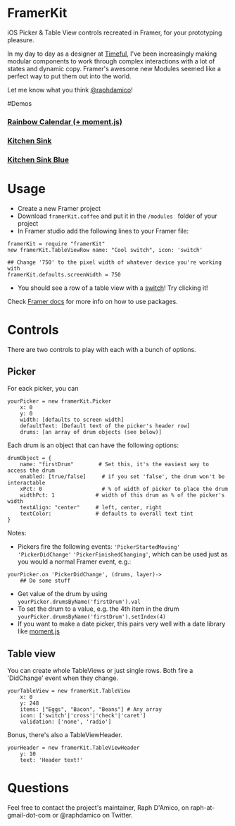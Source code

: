 # FramerKit
iOS Picker & Table View controls recreated in Framer, for your prototyping pleasure. 

In my day to day as a designer at [Timeful](http://timeful.com), I've been increasingly making modular components to work through complex interactions with a lot of states and dynamic copy. Framer's awesome new Modules seemed like a perfect way to put them out into the world.

Let me know what you think [@raphdamico](http://twitter.com/raphdamico)!


#Demos 
### [Rainbow Calendar (+ moment.js)](http://share.framerjs.com/0gxtic1jlq2r/)
### [Kitchen Sink](http://share.framerjs.com/85gpnmpy4f17/)
### [Kitchen Sink Blue](http://share.framerjs.com/eklfnhxmq4ya/)


# Usage
* Create a new Framer project
* Download `framerKit.coffee` and put it in the `/modules ` folder of your project
* In Framer studio add the following lines to your Framer file:

```
framerKit = require "framerKit"
new framerKit.TableViewRow name: "Cool switch", icon: 'switch'

## Change '750' to the pixel width of whatever device you're working with
framerKit.defaults.screenWidth = 750
```
* You should see a row of a table view with a [switch](https://developer.apple.com/library/ios/documentation/UserExperience/Conceptual/UIKitUICatalog/UISwitch.html#//apple_ref/doc/uid/TP40012857-UISwitch)! Try clicking it!

Check [Framer docs](http://framerjs.com/docs/#modules) for more info on how to use packages.

# Controls
There are two controls to play with each with a bunch of options.

## Picker

For eack picker, you can
```
yourPicker = new framerKit.Picker 
	x: 0
	y: 0
    width: [defaults to screen width]
	defaultText: [Default text of the picker's header row]
	drums: [an array of drum objects (see below)]
```
Each drum is an object that can have the following options:
```
drumObject = {
	name: "firstDrum" 		 # Set this, it's the easiest way to access the drum 
	enabled: [true/false]	  # if you set 'false', the drum won't be interactable
	xPct: 0  				  # % of width of picker to place the drum
	widthPct: 1				# width of this drum as % of the picker's width
	textAlign: "center"		# left, center, right
	textColor: 				# defaults to overall text tint	
}
```

Notes:

* Pickers fire the following events: `'PickerStartedMoving'` `'PickerDidChange'` `'PickerFinishedChanging'`, which can be used just as you would a normal Framer event, e.g.:
```
yourPicker.on 'PickerDidChange', (drums, layer)->
	## Do some stuff
```
* Get value of the drum by using `yourPicker.drumsByName('firstDrum').val`
* To set the drum to a value, e.g. the 4th item in the drum `yourPicker.drumsByName('firstDrum').setIndex(4)`
* If you want to make a date picker, this pairs very well with a date library like [moment.js](http://momentjs.com/)

## Table view

You can create whole TableViews or just single rows. Both fire a 'DidChange' event when they change.

```
yourTableView = new framerKit.TableView 
	x: 0
	y: 248
    items: ["Eggs", "Bacon", "Beans"] # Any array
    icon: ['switch'|'cross'|'check'|'caret']
    validation: ['none', 'radio']
```

Bonus, there's also a TableViewHeader.
```
yourHeader = new framerKit.TableViewHeader 
	y: 10
	text: 'Header text!'
```


# Questions

Feel free to contact the project's maintainer, Raph D'Amico, on raph-at-gmail-dot-com or @raphdamico on Twitter.
